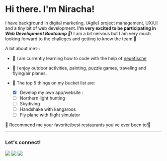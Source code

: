 # Hi there. I'm Niracha!

I have background in digital marketing, (Agile) project management, UX/UI and a tiny bit of web development. **I'm very excited to be participating in *Web Development Bootcamp 🚀!*** I am a bit nervous but I am very much looking forward to the challeges and getting to know the team!👯

A bit about me✨:

* 🌱 I am currently learning how to code with the help of [neuefische](https://www.neuefische.de/bootcamp/web-development)
* 🧭 I enjoy outdoor activities, painting, puzzle games, traveling and flying/air planes. 
* 🎯 The top 5 things on my bucket list are:

  - [x] Develop my own app/website :
  - [ ] Northern light hunting
  - [ ] Skydiving
  - [ ] Handshake with kangaroos
  - [ ] Fly plane with flight simulator

💬 Recommend me your favorite/best restaurants you've ever been to!🙋


  
 
---
### Let's connect!


<a target="_blank" href="https://www.linkedin.com/in/niracha-marchetti/"><img src="https://img.shields.io/badge/-LinkedIn-0077B5?style=for-the-badge&logo=Linkedin&logoColor=white"></img></a>
<a target="_blank" href="mailto:marchettibiw@gmail.com"><img src="https://img.shields.io/badge/-Gmail-D14836?style=for-the-badge&logo=Gmail&logoColor=white"></img></a>
<a target="_blank" href="https://public.tableau.com/app/profile/niracha.marchetti"><img src="https://img.shields.io/badge/-Tableau-E97627?style=for-the-badge&logo=Tableau&logoColor=white"></img></a>



<!--
**NirachaMarchett/NirachaMarchett** is a ✨ _special_ ✨ repository because its `README.md` (this file) appears on your GitHub profile.

Here are some ideas to get you started:

- 🔭 I’m currently working on ...
- 🌱 I’m currently learning ...
- 👯 I’m looking to collaborate on ...
- 🤔 I’m looking for help with ...
- 💬 Ask me about ...
- 📫 How to reach me: ...
- 😄 Pronouns: ...
- ⚡ Fun fact: ...
-->
